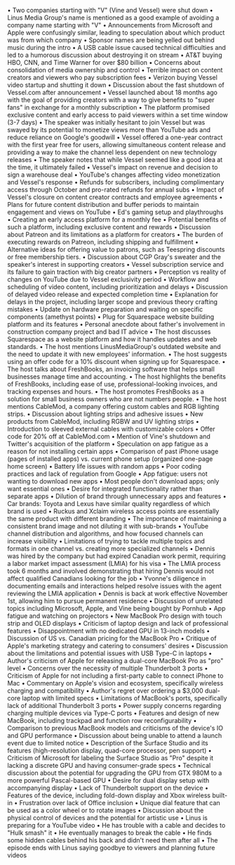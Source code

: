 • Two companies starting with "V" (Vine and Vessel) were shut down
• Linus Media Group's name is mentioned as a good example of avoiding a company name starting with "V"
• Announcements from Microsoft and Apple were confusingly similar, leading to speculation about which product was from which company
• Sponsor names are being yelled out behind music during the intro
• A USB cable issue caused technical difficulties and led to a humorous discussion about destroying it on stream
• AT&T buying HBO, CNN, and Time Warner for over $80 billion
• Concerns about consolidation of media ownership and control
• Terrible impact on content creators and viewers who pay subscription fees
• Verizon buying Vessel video startup and shutting it down
• Discussion about the fast shutdown of Vessel.com after announcement
• Vessel launched about 18 months ago with the goal of providing creators with a way to give benefits to "super fans" in exchange for a monthly subscription
• The platform promised exclusive content and early access to paid viewers within a set time window (3-7 days)
• The speaker was initially hesitant to join Vessel but was swayed by its potential to monetize views more than YouTube ads and reduce reliance on Google's goodwill
• Vessel offered a one-year contract with the first year free for users, allowing simultaneous content release and providing a way to make the channel less dependent on new technology releases
• The speaker notes that while Vessel seemed like a good idea at the time, it ultimately failed
• Vessel's impact on revenue and decision to sign a warehouse deal
• YouTube's changes affecting video monetization and Vessel's response
• Refunds for subscribers, including complimentary access through October and pro-rated refunds for annual subs
• Impact of Vessel's closure on content creator contracts and employee agreements
• Plans for future content distribution and buffer periods to maintain engagement and views on YouTube
• Ed's gaming setup and playthroughs
• Creating an early access platform for a monthly fee
• Potential benefits of such a platform, including exclusive content and rewards
• Discussion about Patreon and its limitations as a platform for creators
• The burden of executing rewards on Patreon, including shipping and fulfillment
• Alternative ideas for offering value to patrons, such as Teespring discounts or free membership tiers.
• Discussion about CGP Gray's sweater and the speaker's interest in supporting creators
• Vessel subscription service and its failure to gain traction with big creator partners
• Perception vs reality of changes on YouTube due to Vessel exclusivity period
• Workflow and scheduling of video content, including prioritization and delays
• Discussion of delayed video release and expected completion time
• Explanation for delays in the project, including larger scope and previous theory crafting mistakes
• Update on hardware preparation and waiting on specific components (amethyst points)
• Plug for Squarespace website building platform and its features
• Personal anecdote about father's involvement in construction company project and bad IT advice
• The host discusses Squarespace as a website platform and how it handles updates and web standards.
• The host mentions LinusMediaGroup's outdated website and the need to update it with new employees' information.
• The host suggests using an offer code for a 10% discount when signing up for Squarespace.
• The host talks about FreshBooks, an invoicing software that helps small businesses manage time and accounting.
• The host highlights the benefits of FreshBooks, including ease of use, professional-looking invoices, and tracking expenses and hours.
• The host promotes FreshBooks as a solution for small business owners who are not numbers people.
• The host mentions CableMod, a company offering custom cables and RGB lighting strips.
• Discussion about lighting strips and adhesive issues
• New products from CableMod, including RGBW and UV lighting strips
• Introduction to sleeved external cables with customizable colors
• Offer code for 20% off at CableMod.com
• Mention of Vine's shutdown and Twitter's acquisition of the platform
• Speculation on app fatigue as a reason for not installing certain apps
• Comparison of past iPhone usage (pages of installed apps) vs. current phone setup (organized one-page home screen)
• Battery life issues with random apps
• Poor coding practices and lack of regulation from Google
• App fatigue: users not wanting to download new apps
• Most people don't download apps; only want essential ones
• Desire for integrated functionality rather than separate apps
• Dilution of brand through unnecessary apps and features
• Car brands: Toyota and Lexus have similar quality regardless of which brand is used
• Ruckus and Xclaim wireless access points are essentially the same product with different branding
• The importance of maintaining a consistent brand image and not diluting it with sub-brands
• YouTube channel distribution and algorithms, and how focused channels can increase visibility
• Limitations of trying to tackle multiple topics and formats in one channel vs. creating more specialized channels
• Dennis was hired by the company but had expired Canadian work permit, requiring a labor market impact assessment (LMIA) for his visa
• The LMIA process took 6 months and involved demonstrating that hiring Dennis would not affect qualified Canadians looking for the job
• Yvonne's diligence in documenting emails and interactions helped resolve issues with the agent reviewing the LMIA application
• Dennis is back at work effective November 1st, allowing him to pursue permanent residence
• Discussion of unrelated topics including Microsoft, Apple, and Vine being bought by Pornhub
• App fatigue and watching on projectors
• New MacBook Pro design with touch strip and OLED displays
• Criticism of laptop design and lack of professional features
• Disappointment with no dedicated GPU in 13-inch models
• Discussion of US vs. Canadian pricing for the MacBook Pro
• Critique of Apple's marketing strategy and catering to consumers' desires
• Discussion about the limitations and potential issues with USB Type-C in laptops
• Author's criticism of Apple for releasing a dual-core MacBook Pro as "pro" level
• Concerns over the necessity of multiple Thunderbolt 3 ports
• Criticism of Apple for not including a first-party cable to connect iPhone to Mac
• Commentary on Apple's vision and ecosystem, specifically wireless charging and compatibility
• Author's regret over ordering a $3,000 dual-core laptop with limited specs
• Limitations of MacBook's ports, specifically lack of additional Thunderbolt 3 ports
• Power supply concerns regarding charging multiple devices via Type-C ports
• Features and design of new MacBook, including trackpad and function row reconfigurability
• Comparison to previous MacBook models and criticisms of the device's IO and GPU performance
• Discussion about being unable to attend a launch event due to limited notice
• Description of the Surface Studio and its features (high-resolution display, quad-core processor, pen support)
• Criticism of Microsoft for labeling the Surface Studio as "Pro" despite it lacking a discrete GPU and having consumer-grade specs
• Technical discussion about the potential for upgrading the GPU from GTX 980M to a more powerful Pascal-based GPU
• Desire for dual display setup with accompanying display
• Lack of Thunderbolt support on the device
• Features of the device, including fold-down display and Xbox wireless built-in
• Frustration over lack of Office inclusion
• Unique dial feature that can be used as a color wheel or to rotate images
• Discussion about the physical control of devices and the potential for artistic use
• Linus is preparing for a YouTube video
• He has trouble with a cable and decides to "Hulk smash" it
• He eventually manages to break the cable
• He finds some hidden cables behind his back and didn't need them after all
• The episode ends with Linus saying goodbye to viewers and planning future videos